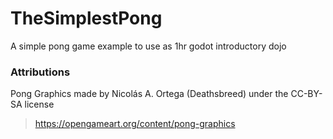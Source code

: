 # TheSimplestPong

A simple pong game example to use as 1hr godot introductory dojo

### Attributions

Pong Graphics made by Nicolás A. Ortega (Deathsbreed) under the CC-BY-SA license

> https://opengameart.org/content/pong-graphics
